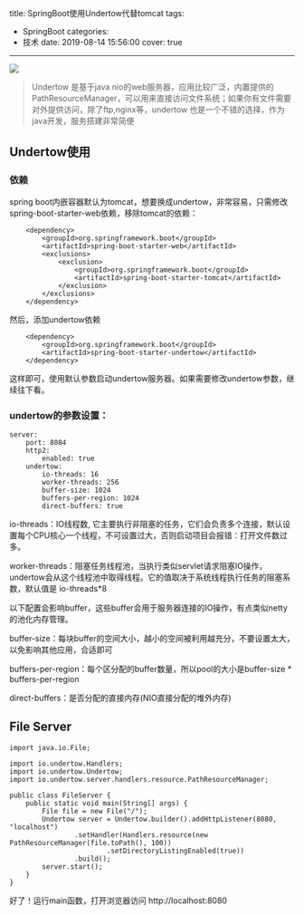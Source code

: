 title: SpringBoot使用Undertow代替tomcat
tags:
  - SpringBoot
categories:
  - 技术
date: 2019-08-14 15:56:00
cover: true

---
![](https://imgconvert.csdnimg.cn/aHR0cHM6Ly91cGxvYWQtaW1hZ2VzLmppYW5zaHUuaW8vdXBsb2FkX2ltYWdlcy8xMjU1MzI0OS00YjUyMDhkMjE4MzkyODkwLnBuZw?x-oss-process=image/format,png)
<!-- more -->

>Undertow 是基于java nio的web服务器，应用比较广泛，内置提供的PathResourceManager，可以用来直接访问文件系统；如果你有文件需要对外提供访问，除了ftp,nginx等，undertow 也是一个不错的选择，作为java开发，服务搭建非常简便

## Undertow使用
### 依赖
spring boot内嵌容器默认为tomcat，想要换成undertow，非常容易，只需修改spring-boot-starter-web依赖，移除tomcat的依赖：
```
    <dependency>  
        <groupId>org.springframework.boot</groupId>  
        <artifactId>spring-boot-starter-web</artifactId>  
        <exclusions>  
            <exclusion>  
                <groupId>org.springframework.boot</groupId>  
                <artifactId>spring-boot-starter-tomcat</artifactId>  
            </exclusion>  
        </exclusions>  
    </dependency>  
```
然后，添加undertow依赖
```
    <dependency>  
        <groupId>org.springframework.boot</groupId>  
        <artifactId>spring-boot-starter-undertow</artifactId>  
    </dependency>  
```
 这样即可，使用默认参数启动undertow服务器。如果需要修改undertow参数，继续往下看。

### undertow的参数设置：
```
server:  
    port: 8084  
    http2:  
        enabled: true  
    undertow:  
        io-threads: 16  
        worker-threads: 256  
        buffer-size: 1024  
        buffers-per-region: 1024  
        direct-buffers: true 
```
io-threads：IO线程数, 它主要执行非阻塞的任务，它们会负责多个连接，默认设置每个CPU核心一个线程，不可设置过大，否则启动项目会报错：打开文件数过多。

 

worker-threads：阻塞任务线程池，当执行类似servlet请求阻塞IO操作，undertow会从这个线程池中取得线程。它的值取决于系统线程执行任务的阻塞系数，默认值是 io-threads*8

 

以下配置会影响buffer，这些buffer会用于服务器连接的IO操作，有点类似netty的池化内存管理。

buffer-size：每块buffer的空间大小，越小的空间被利用越充分，不要设置太大，以免影响其他应用，合适即可

buffers-per-region：每个区分配的buffer数量，所以pool的大小是buffer-size * buffers-per-region

direct-buffers：是否分配的直接内存(NIO直接分配的堆外内存)

## File Server
```
import java.io.File;

import io.undertow.Handlers;
import io.undertow.Undertow;
import io.undertow.server.handlers.resource.PathResourceManager;

public class FileServer {
    public static void main(String[] args) {
        File file = new File("/");
        Undertow server = Undertow.builder().addHttpListener(8080, "localhost")
                .setHandler(Handlers.resource(new PathResourceManager(file.toPath(), 100))
                        .setDirectoryListingEnabled(true))
                .build();
        server.start();
    }
}
```
好了！运行main函数，打开浏览器访问 http://localhost:8080
